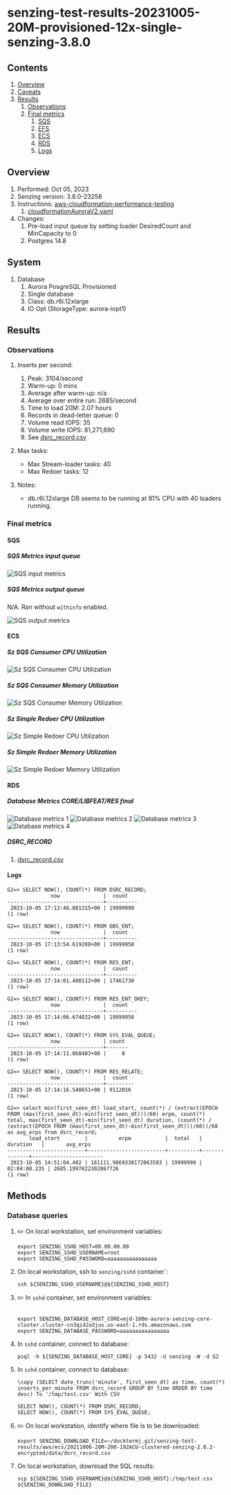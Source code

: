 # senzing-test-results-20231005-20M-provisioned-12x-single-senzing-3.8.0

## Contents

1. [Overview](#overview)
1. [Caveats](#caveats)
1. [Results](#results)
    1. [Observations](#observations)
    1. [Final metrics](#final-metrics)
        1. [SQS](#sqs)
        1. [EFS](#efs)
        1. [ECS](#ecs)
        1. [RDS](#rds)
        1. [Logs](#logs)

## Overview

1. Performed: Oct 05, 2023
2. Senzing version: 3.8.0-23258
3. Instructions:
   [aws-cloudformation-performance-testing](https://github.com/senzing-garage/aws-cloudformation-performance-testing)
    1. [cloudformationAuroraV2.yaml](https://github.com/senzing-garage/aws-cloudformation-performance-testing/blob/main/cloudformationAuroraV2.yaml)
4. Changes:
    1. Pre-load input queue by setting loader DesiredCount and MinCapacity to 0
    1. Postgres 14.8

## System

1. Database
    1. Aurora PosgreSQL Provisioned
    1. Single database
    1. Class: db.r6i.12xlarge
    1. IO Opt (StorageType: aurora-iopt1)

## Results

### Observations

1. Inserts per second:
    1. Peak: 3104/second
    1. Warm-up: 0 mins
    1. Average after warm-up: n/a
    1. Average over entire run: 2685/second
    1. Time to load 20M: 2.07 hours
    1. Records in dead-letter queue: 0
    1. Volume read IOPS:            35
    1. Volume write IOPS:   81,271,690
    1. See [dsrc_record.csv](data/dsrc_record.csv)

1. Max tasks:

    - Max Stream-loader tasks: 40
    - Max Redoer tasks: 12

1. Notes:
    - db.r6i.12xlarge DB seems to be running at 81% CPU with 40 loaders running.


### Final metrics

#### SQS

##### SQS Metrics input queue

![SQS input metrics](images/sqs-input-metrics.png "SQS input metrics")

##### SQS Metrics output queue

N/A.  Ran without `withinfo` enabled.

![SQS output metrics](images/sqs-output-metrics.png "SQS output metrics")

#### ECS

##### Sz SQS Consumer CPU Utilization

![Sz SQS Consumer CPU Utilization](images/stream-loader-CPU-Utilization.png "Sz SQS Consumer CPU Utilization")

##### Sz SQS Consumer Memory Utilization

![Sz SQS Consumer Memory Utilization](images/stream-loader-Memory-Utilization.png "Sz SQS Consumer Memory Utilization")

##### Sz Simple Redoer CPU Utilization

![Sz Simple Redoer CPU Utilization](images/redoer-CPU-Utilization.png "Sz Simple Redoer CPU Utilization")

##### Sz Simple Redoer Memory Utilization

![Sz Simple Redoer Memory Utilization](images/redoer-Memory-Utilization.png "Sz Simple Redoer Memory Utilization")

#### RDS

##### Database Metrics CORE/LIBFEAT/RES final

![Database metrics 1](images/database-metrics-core-1.png "Database metrics 1")
![Database metrics 2](images/database-metrics-core-2.png "Database metrics 2")
![Database metrics 3](images/database-metrics-core-3.png "Database metrics 3")
![Database metrics 4](images/database-metrics-core-4.png "Database metrics 4")


##### DSRC_RECORD

1. [dsrc_record.csv](data/dsrc_record.csv)

#### Logs

```
G2=> SELECT NOW(), COUNT(*) FROM DSRC_RECORD;
              now              |  count
-------------------------------+----------
 2023-10-05 17:13:46.081315+00 | 19999999
(1 row)

G2=> SELECT NOW(), COUNT(*) FROM OBS_ENT;
              now              |  count
-------------------------------+----------
 2023-10-05 17:13:54.619208+00 | 19999958
(1 row)

G2=> SELECT NOW(), COUNT(*) FROM RES_ENT;
              now              |  count
-------------------------------+----------
 2023-10-05 17:14:01.400112+00 | 17461730
(1 row)

G2=> SELECT NOW(), COUNT(*) FROM RES_ENT_OKEY;
              now              |  count
-------------------------------+----------
 2023-10-05 17:14:06.674832+00 | 19999958
(1 row)

G2=> SELECT NOW(), COUNT(*) FROM SYS_EVAL_QUEUE;
              now              | count
-------------------------------+-------
 2023-10-05 17:14:11.868403+00 |     0
(1 row)

G2=> SELECT NOW(), COUNT(*) FROM RES_RELATE;
              now              |  count
-------------------------------+---------
 2023-10-05 17:14:16.548651+00 | 9112016
(1 row)

G2=> select min(first_seen_dt) load_start, count(*) / (extract(EPOCH FROM (max(first_seen_dt)-min(first_seen_dt)))/60) erpm, count(*) total, max(first_seen_dt)-min(first_seen_dt) duration, (count(*) / (extract(EPOCH FROM (max(first_seen_dt)-min(first_seen_dt)))/60))/60 as avg_erps from dsrc_record;
       load_start        |          erpm           |  total   |   duration   |       avg_erps
-------------------------+-------------------------+----------+--------------+-----------------------
 2023-10-05 14:51:04.402 | 161111.9869338172063583 | 19999999 | 02:04:08.235 | 2685.1997822302867726
(1 row)

```

## Methods

### Database queries

1. :pencil2: On local workstation, set environment variables:

    ```console
    export SENZING_SSHD_HOST=00.00.00.00
    export SENZING_SSHD_USERNAME=root
    export SENZING_SSHD_PASSWORD=aaaaaaaaaaaaaaaa
    ```

1. On local workstation, ssh to `senzing/sshd` container`:

    ```console
    ssh ${SENZING_SSHD_USERNAME}@${SENZING_SSHD_HOST}
    ```

1. :pencil2: In `sshd` container, set environment variables:

    ```console

    export SENZING_DATABASE_HOST_CORE=mjd-100m-aurora-senzing-core-cluster.cluster-cn3qi42a3jus.us-east-1.rds.amazonaws.com
    export SENZING_DATABASE_PASSWORD=aaaaaaaaaaaaaaaa
    ```

1. In `sshd` container, connect to database:

    ```console
    psql -h ${SENZING_DATABASE_HOST_CORE} -p 5432 -U senzing -W -d G2
    ```

1. In `sshd` container, connect to database:

    ```console
    \copy (SELECT date_trunc('minute', first_seen_dt) as time, count(*) inserts_per_minute FROM dsrc_record GROUP BY time ORDER BY time desc) To '/tmp/test.csv' With CSV

    SELECT NOW(), COUNT(*) FROM DSRC_RECORD;
    SELECT NOW(), COUNT(*) FROM SYS_EVAL_QUEUE;
    ```

1. :pencil2: On local workstation, identify where file is to be downloaded:

    ```console
    export SENZING_DOWNLOAD_FILE=~/docktermj.git/senzing-test-results/aws/ecs/20211006-20M-200-192ACU-clustered-senzing-2.8.2-encrypted/data/dsrc_record.csv
    ```

1. On local workstation, download the SQL results:

    ```console
    scp ${SENZING_SSHD_USERNAME}@${SENZING_SSHD_HOST}:/tmp/test.csv ${SENZING_DOWNLOAD_FILE}
    ```
